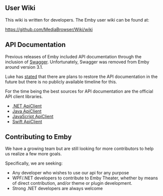 ## User Wiki
This wiki is written for developers. The Emby user wiki can be found at:

https://github.com/MediaBrowser/Wiki/wiki

## API Documentation
Previous releases of Emby included API documentation through the inclusion of [Swagger](http://swagger.io/). Unfortunately, Swagger was removed from Emby around version 3.1.

Luke has [stated](https://emby.media/community/index.php?/topic/42742-swagger-missing-in-31/#entry398189) that there are plans to restore the API documentation in the future but there is no publicly available timeline for this.

For the time being the best sources for API documentation are the official API client libraries.

* [.NET ApiClient](https://github.com/MediaBrowser/Emby.ApiClient)
* [Java ApiClient](https://github.com/MediaBrowser/Emby.ApiClient.Java)
* [JavaScript ApiClient](https://github.com/MediaBrowser/Emby.ApiClient.Javascript)
* [Swift ApiClient](https://github.com/MediaBrowser/Emby.ApiClient.Swift)

## Contributing to Emby
We have a growing team but are still looking for more contributors to help us realize a few more goals.

Specifically, we are seeking:

* Any developer who wishes to use our api for any purpose
* WPF/.NET developers to contribute to Emby Theater, whether by means of direct contribution, and/or theme or plugin development.
* Strong .NET developers are always welcome
